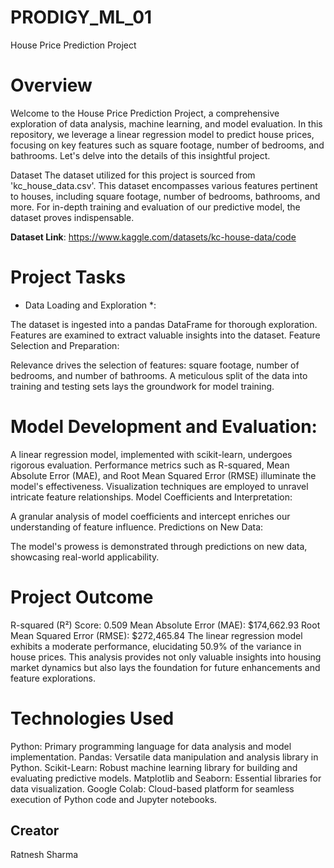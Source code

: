 # PRODIGY_ML_01
House Price Prediction Project
# Overview
Welcome to the House Price Prediction Project, a comprehensive exploration of data analysis, machine learning, and model evaluation. In this repository, we leverage a linear regression model to predict house prices, focusing on key features such as square footage, number of bedrooms, and bathrooms. Let's delve into the details of this insightful project.

Dataset
The dataset utilized for this project is sourced from 'kc_house_data.csv'. This dataset encompasses various features pertinent to houses, including square footage, number of bedrooms, bathrooms, and more. For in-depth training and evaluation of our predictive model, the dataset proves indispensable.

**Dataset Link**: https://www.kaggle.com/datasets/kc-house-data/code

# Project Tasks
* Data Loading and Exploration *:

The dataset is ingested into a pandas DataFrame for thorough exploration.
Features are examined to extract valuable insights into the dataset.
Feature Selection and Preparation:

Relevance drives the selection of features: square footage, number of bedrooms, and number of bathrooms.
A meticulous split of the data into training and testing sets lays the groundwork for model training.
# Model Development and Evaluation:

A linear regression model, implemented with scikit-learn, undergoes rigorous evaluation.
Performance metrics such as R-squared, Mean Absolute Error (MAE), and Root Mean Squared Error (RMSE) illuminate the model's effectiveness.
Visualization techniques are employed to unravel intricate feature relationships.
Model Coefficients and Interpretation:

A granular analysis of model coefficients and intercept enriches our understanding of feature influence.
Predictions on New Data:

The model's prowess is demonstrated through predictions on new data, showcasing real-world applicability.
# Project Outcome
R-squared (R²) Score: 0.509
Mean Absolute Error (MAE): $174,662.93
Root Mean Squared Error (RMSE): $272,465.84
The linear regression model exhibits a moderate performance, elucidating 50.9% of the variance in house prices. This analysis provides not only valuable insights into housing market dynamics but also lays the foundation for future enhancements and feature explorations.

# Technologies Used
Python: Primary programming language for data analysis and model implementation.
Pandas: Versatile data manipulation and analysis library in Python.
Scikit-Learn: Robust machine learning library for building and evaluating predictive models.
Matplotlib and Seaborn: Essential libraries for data visualization.
Google Colab: Cloud-based platform for seamless execution of Python code and Jupyter notebooks.
## Creator
Ratnesh Sharma